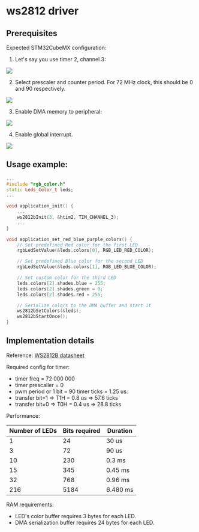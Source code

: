 # ws2812 driver

## Prerequisites

Expected STM32CubeMX configuration:

1. Let's say you use timer 2, channel 3:

![](https://github.com/PonomarevDA/libperiph/blob/docs/assets/ws2812/tim_config.png?raw=true)

2. Select prescaler and counter period. For 72 MHz clock, this should be 0 and 90 respectively.

![](https://github.com/PonomarevDA/libperiph/blob/docs/assets/ws2812/tim_config_parameters.png?raw=true)

3. Enable DMA memory to peripheral:

![](https://github.com/PonomarevDA/libperiph/blob/docs/assets/ws2812/tim_config_dma.png?raw=true)

4. Enable global interrupt.

![](https://github.com/PonomarevDA/libperiph/blob/docs/assets/ws2812/tim_config_nvic.png?raw=true)

## Usage example:

```c++
...
#include "rgb_color.h"
static Leds_Color_t leds;
...

void application_init() {
    ...
    ws2812bInit(3, &htim2, TIM_CHANNEL_3);
    ...
}

void application_set_red_blue_purple_colors() {
    // Set predefined Red color for the first LED
    rgbLedSetValue(&leds.colors[0], RGB_LED_RED_COLOR);

    // Set predefined Blue color for the second LED
    rgbLedSetValue(&leds.colors[1], RGB_LED_BLUE_COLOR);

    // Set custom color for the third LED
    leds.colors[2].shades.blue = 255;
    leds.colors[2].shades.green = 0;
    leds.colors[2].shades.red = 255;

    // Serialize colors to the DMA buffer and start it
    ws2812bSetColors(&leds);
    ws2812bStartOnce();
}

```

## Implementation details

Reference: [WS2812B datasheet](https://cdn-shop.adafruit.com/datasheets/WS2812B.pdf)

Required config for timer:
- timer freq = 72 000 000
- timer prescaller = 0
- pwm period or 1 bit = 90 timer ticks = 1.25 us:
-    transfer bit=1 => T1H = 0.8 us => 57.6 ticks
-    transfer bit=0 => T0H = 0.4 us => 28.8 ticks

Performance:

| Number of LEDs | Bits required | Duration |
| -------------- | ------------- | -------- |
| 1              | 24            | 30 us    |
| 3              | 72            | 90 us    |
| 10             | 230           | 0.3 ms   |
| 15             | 345           | 0.45 ms  |
| 32             | 768           | 0.96 ms  |
| 216            | 5184          | 6.480 ms |

RAM requirements:
- LED's color buffer requires 3 bytes for each LED.
- DMA serialization buffer requires 24 bytes for each LED.
